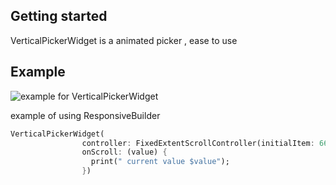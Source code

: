 
## Getting started

VerticalPickerWidget is a animated picker , ease to use

## Example

![example for VerticalPickerWidget](https://s10.gifyu.com/images/example0c0a2e7af5022f25.gif)

example of using ResponsiveBuilder

```dart
VerticalPickerWidget(
                controller: FixedExtentScrollController(initialItem: 66),
                onScroll: (value) {
                  print(" current value $value");
                })
```

<!-- ## Additional information

check the device type based on screen size.

```dart
    // mobile
    MultiScreenBuilder.isMobile(context);

    // tablet
    MultiScreenBuilder.isTablet(context);

    // desktop
    MultiScreenBuilder.isDesktop(context);

``` -->